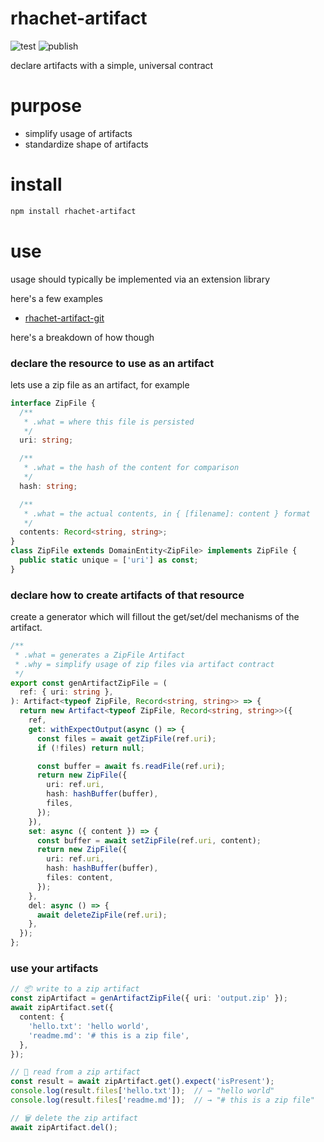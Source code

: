 # rhachet-artifact

![test](https://github.com/ehmpathy/rhachet-artifact/workflows/test/badge.svg)
![publish](https://github.com/ehmpathy/rhachet-artifact/workflows/publish/badge.svg)

declare artifacts with a simple, universal contract

# purpose

- simplify usage of artifacts
- standardize shape of artifacts

# install

```sh
npm install rhachet-artifact
```

# use

usage should typically be implemented via an extension library

here's a few examples
- [rhachet-artifact-git](https://github.com/ehmpathy/rhachet-artifact-git)

here's a breakdown of how though

### declare the resource to use as an artifact

lets use a zip file as an artifact, for example

```ts
interface ZipFile {
  /**
   * .what = where this file is persisted
   */
  uri: string;

  /**
   * .what = the hash of the content for comparison
   */
  hash: string;

  /**
   * .what = the actual contents, in { [filename]: content } format
   */
  contents: Record<string, string>;
}
class ZipFile extends DomainEntity<ZipFile> implements ZipFile {
  public static unique = ['uri'] as const;
}
```

### declare how to create artifacts of that resource

create a generator which will fillout the get/set/del mechanisms of the artifact.

```ts
/**
 * .what = generates a ZipFile Artifact
 * .why = simplify usage of zip files via artifact contract
 */
export const genArtifactZipFile = (
  ref: { uri: string },
): Artifact<typeof ZipFile, Record<string, string>> => {
  return new Artifact<typeof ZipFile, Record<string, string>>({
    ref,
    get: withExpectOutput(async () => {
      const files = await getZipFile(ref.uri);
      if (!files) return null;

      const buffer = await fs.readFile(ref.uri);
      return new ZipFile({
        uri: ref.uri,
        hash: hashBuffer(buffer),
        files,
      });
    }),
    set: async ({ content }) => {
      const buffer = await setZipFile(ref.uri, content);
      return new ZipFile({
        uri: ref.uri,
        hash: hashBuffer(buffer),
        files: content,
      });
    },
    del: async () => {
      await deleteZipFile(ref.uri);
    },
  });
};
```

### use your artifacts

```ts
// 📦 write to a zip artifact
const zipArtifact = genArtifactZipFile({ uri: 'output.zip' });
await zipArtifact.set({
  content: {
    'hello.txt': 'hello world',
    'readme.md': '# this is a zip file',
  },
});

// 📂 read from a zip artifact
const result = await zipArtifact.get().expect('isPresent');
console.log(result.files['hello.txt']);  // → "hello world"
console.log(result.files['readme.md']);  // → "# this is a zip file"

// 🗑 delete the zip artifact
await zipArtifact.del();
```
